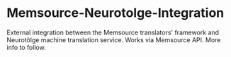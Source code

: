 # Memsource-Neurotolge-Integration
External integration between the Memsource translators' framework and Neurotõlge machine translation service. Works via Memsource API. More info to follow.
